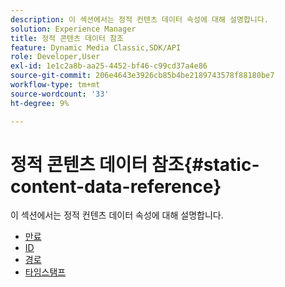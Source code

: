 ```yaml
---
description: 이 섹션에서는 정적 컨텐츠 데이터 속성에 대해 설명합니다.
solution: Experience Manager
title: 정적 콘텐츠 데이터 참조
feature: Dynamic Media Classic,SDK/API
role: Developer,User
exl-id: 1e1c2a8b-aa25-4452-bf46-c99cd37a4e86
source-git-commit: 206e4643e3926cb85b4be2189743578f88180be7
workflow-type: tm+mt
source-wordcount: '33'
ht-degree: 9%

---
```


# 정적 콘텐츠 데이터 참조{#static-content-data-reference}

이 섹션에서는 정적 컨텐츠 데이터 속성에 대해 설명합니다.

* [만료](r-expiration-static.md)
* [ID](r-id-static.md)
* [경로](r-path-static.md)
* [타임스탬프](r-timestamp-static.md)
